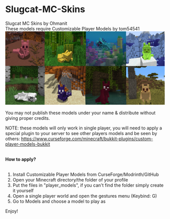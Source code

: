 # Slugcat-MC-Skins
Slugcat MC Skins by Ohmanit<br>These models require Customizable Player Models by tom54541
![](files/icon.png)

You may not publish these models under your name & distribute without giving proper credits.


NOTE: these models will only work in single player, you will need to apply a special plugin to your server to see other players models and be seen by others:
https://www.curseforge.com/minecraft/bukkit-plugins/custom-player-models-bukkit<br><br>

<b>
How to apply?
</b><br><br>

1. Install Customizable Player Models from CurseForge/Modrinth/GitHub
2. Open your Minecraft directory/the folder of your profile 
3. Put the files in "player_models", if you can't find the folder simply create it yourself
4. Open a single player world and open the gestures menu (Keybind: G)
5. Go to Models and choose a model to play as

Enjoy!
